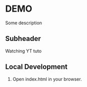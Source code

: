# DEMO

Some description

## Subheader

Watching YT tuto

## Local Development

1. Open index.html in your browser.
